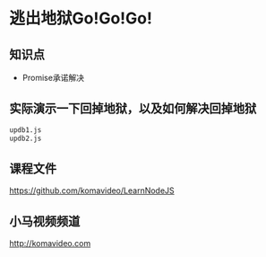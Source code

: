 逃出地狱Go!Go!Go!
================

## 知识点

* Promise承诺解决

## 实际演示一下回掉地狱，以及如何解决回掉地狱

~~~bash
updb1.js
updb2.js
~~~

## 课程文件

https://github.com/komavideo/LearnNodeJS

## 小马视频频道

http://komavideo.com
